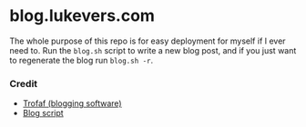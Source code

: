# blog.lukevers.com

The whole purpose of this repo is for easy deployment for myself if I ever need to. Run the `blog.sh` script to write a new blog post, and if you just want to regenerate the blog run `blog.sh -r`.

### Credit

 * [Trofaf (blogging software)](https://github.com/PuerkitoBio/trofaf)
 * [Blog script](https://gist.github.com/SashaCrofter/6160546)